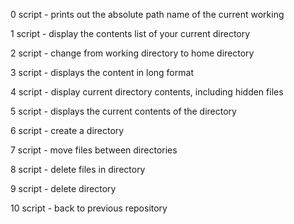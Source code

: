 0 script - prints out the absolute path name of the current working

1 script - display the contents list of your current directory

2 script - change from working directory to home directory

3 script - displays the content in long format

4 script - display current directory contents, including hidden files

5 script - displays the current contents of the directory

6 script - create a directory

7 script - move files between directories

8 script - delete files in directory

9 script - delete directory

10 script - back to previous repository
